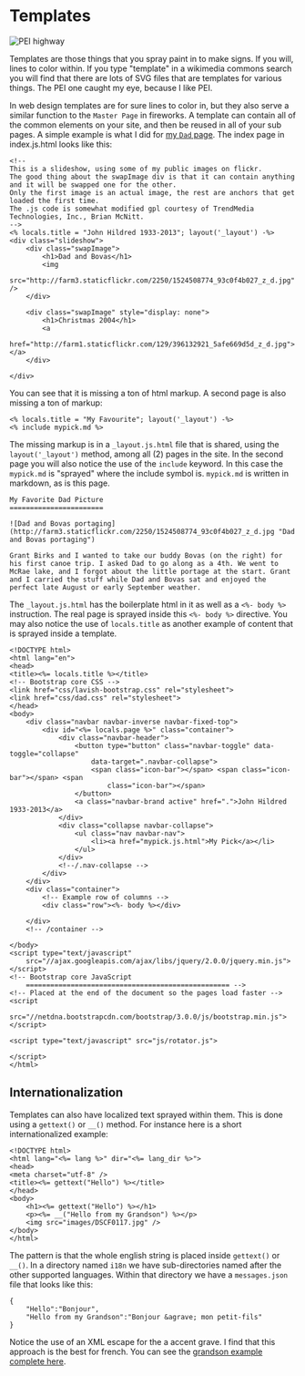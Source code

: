 Templates
=========

![PEI highway](http://upload.wikimedia.org/wikipedia/commons/8/8d/PEI_Highway_template.svg "PEI Highway")

Templates are those things that you spray paint in to make signs. If you will, lines to color within.  If you type "template" in a wikimedia commons search you will find that there are lots of SVG files that are templates for various things. The PEI one caught my eye, because I like PEI.

In web design templates are for sure lines to color in, but they also serve a similar function to the `Master Page` in fireworks. A template can contain all of the common elements on your site, and then be reused in all of your sub pages. A simple example is what I did for [my `Dad` page](dad/). The index page in index.js.html looks like this:

	<!--
	This is a slideshow, using some of my public images on flickr. 
	The good thing about the swapImage div is that it can contain anything and it will be swapped one for the other.
	Only the first image is an actual image, the rest are anchors that get loaded the first time.
	The .js code is somewhat modified gpl courtesy of TrendMedia Technologies, Inc., Brian McNitt. 
	-->
	<% locals.title = "John Hildred 1933-2013"; layout('_layout') -%>
	<div class="slideshow">
		<div class="swapImage">
			<h1>Dad and Bovas</h1>
			<img
				src="http://farm3.staticflickr.com/2250/1524508774_93c0f4b027_z_d.jpg" />
		</div>
	
		<div class="swapImage" style="display: none">
			<h1>Christmas 2004</h1>
			<a
				href="http://farm1.staticflickr.com/129/396132921_5afe669d5d_z_d.jpg"></a>
		</div>
	
	</div>

You can see that it is missing a ton of html markup. A second page is also missing a ton of markup:

	<% locals.title = "My Favourite"; layout('_layout') -%>
	<% include mypick.md %>

The missing markup is in a `_layout.js.html` file that is shared, using the `layout('_layout')` method, among all (2) pages in the site. In the second page you will also notice the use of the `include` keyword. In this case the `mypick.md` is "sprayed" where the include symbol is. `mypick.md` is written in markdown, as is this page.

	My Favorite Dad Picture
	=======================
	
	![Dad and Bovas portaging](http://farm3.staticflickr.com/2250/1524508774_93c0f4b027_z_d.jpg "Dad and Bovas portaging")
	
	Grant Birks and I wanted to take our buddy Bovas (on the right) for his first canoe trip. I asked Dad to go along as a 4th. We went to McRae lake, and I forgot about the little portage at the start. Grant and I carried the stuff while Dad and Bovas sat and enjoyed the perfect late August or early September weather.

The `_layout.js.html` has the boilerplate html in it as well as a `<%- body %>` instruction. The real page is sprayed inside this `<%- body %>` directive. You may also notice the use of `locals.title` as another example of content that is sprayed inside a template. 

	<!DOCTYPE html>
	<html lang="en">
	<head>
	<title><%= locals.title %></title>
	<!-- Bootstrap core CSS -->
	<link href="css/lavish-bootstrap.css" rel="stylesheet">
	<link href="css/dad.css" rel="stylesheet">
	</head>
	<body>
		<div class="navbar navbar-inverse navbar-fixed-top">
			<div id="<%= locals.page %>" class="container">
				<div class="navbar-header">
					<button type="button" class="navbar-toggle" data-toggle="collapse"
						data-target=".navbar-collapse">
						<span class="icon-bar"></span> <span class="icon-bar"></span> <span
							class="icon-bar"></span>
					</button>
					<a class="navbar-brand active" href=".">John Hildred 1933-2013</a>
				</div>
				<div class="collapse navbar-collapse">
					<ul class="nav navbar-nav">
						<li><a href="mypick.js.html">My Pick</a></li>
					</ul>
				</div>
				<!--/.nav-collapse -->
			</div>
		</div>
		<div class="container">
			<!-- Example row of columns -->
			<div class="row"><%- body %></div>
	
		</div>
		<!-- /container -->
	
	</body>
	<script type="text/javascript"
		src="//ajax.googleapis.com/ajax/libs/jquery/2.0.0/jquery.min.js"></script>
	<!-- Bootstrap core JavaScript
	    ================================================== -->
	<!-- Placed at the end of the document so the pages load faster -->
	<script
		src="//netdna.bootstrapcdn.com/bootstrap/3.0.0/js/bootstrap.min.js"></script>
	
	<script type="text/javascript" src="js/rotator.js">
		
	</script>
	</html>

Internationalization
--------------------

Templates can also have localized text sprayed within them. This is done using a `gettext()` or `__()` method. For instance here is a short internationalized example:

	<!DOCTYPE html>
	<html lang="<%= lang %>" dir="<%= lang_dir %>">
	<head>
	<meta charset="utf-8" />
	<title><%= gettext("Hello") %></title>
	</head>
	<body>
		<h1><%= gettext("Hello") %></h1>
		<p><%= __("Hello from my Grandson") %></p>
		<img src="images/DSCF0117.jpg" />
	</body>
	</html>
	
The pattern is that the whole english string is placed inside `gettext()` or `__()`. In a directory named `i18n` we have sub-directories named after the other supported languages. Within that directory we have a `messages.json` file that looks like this:

	{
		"Hello":"Bonjour",
		"Hello from my Grandson":"Bonjour &agrave; mon petit-fils"
	}
	
Notice the use of an XML escape for the a accent grave. I find that this approach is the best for french. You can see the [grandson example complete here](https://github.com/rhildred/nodetest).